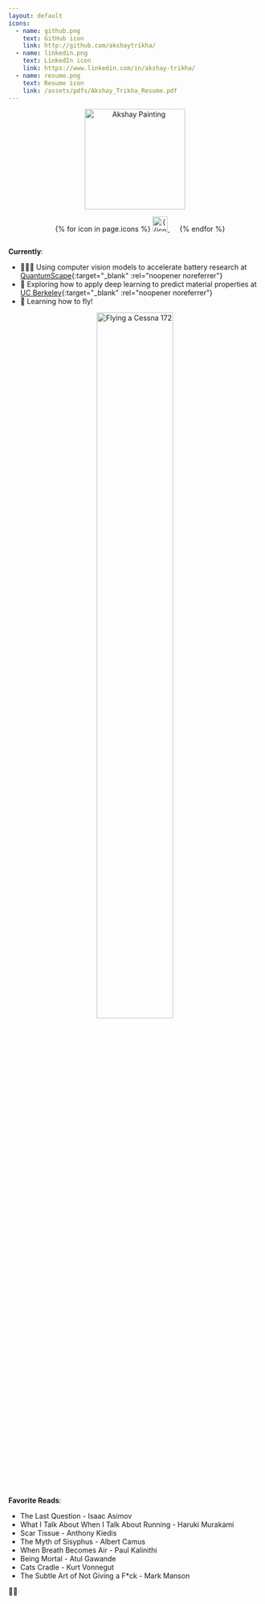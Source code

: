 ```yaml
---
layout: default
icons:
  - name: github.png
    text: GitHub icon
    link: http://github.com/akshaytrikha/
  - name: linkedin.png
    text: LinkedIn icon
    link: https://www.linkedin.com/in/akshay-trikha/
  - name: resume.png
    text: Resume icon
    link: /assets/pdfs/Akshay_Trikha_Resume.pdf
---
```


<!-- Headshot & Contact -->
<div style="display: flex; flex-direction: column;">
    <div style="text-align: center;">
    <img src="{{ site.baseurl }} /assets/painting.png" alt="Akshay Painting" width="200"/>
        <ul style="margin-right: 3px">
            {% for icon in page.icons %}
                <li style="list-style: none; display: inline; margin-right: 20px;">
                    <a href="{{icon.link}}" target="_blank" rel="noopener noreferrer">
                        <img src="{{ site.baseurl }} /assets/icons/{{ icon.name }}" alt={{icon.text}} width="30"/>
                    </a>
                </li>
            {% endfor %}
        </ul>
    </div>
</div>

**Currently**:

- 👨🏾‍💻 Using computer vision models to accelerate battery research at [QuantumScape](https://www.quantumscape.com/){:target="\_blank" :rel="noopener noreferrer"}
- 🔋 Exploring how to apply deep learning to predict material properties at [UC Berkeley](https://mse.berkeley.edu/){:target="\_blank" :rel="noopener noreferrer"}
- 🛫 Learning how to fly!
<figure>
    <div style="text-align: center;">
        <img src="{{site.url}}/assets/ppl.jpeg" alt="Flying a Cessna 172" width="60%"/>
    </div>
</figure>


<!-- TODO: add nbviewer.org for redox flow battery -->

**Favorite Reads**:

- The Last Question - Isaac Asimov
- What I Talk About When I Talk About Running - Haruki Murakami
- Scar Tissue - Anthony Kiedis
- The Myth of Sisyphus - Albert Camus
- When Breath Becomes Air - Paul Kalinithi
- Being Mortal - Atul Gawande
- Cats Cradle - Kurt Vonnegut
- The Subtle Art of Not Giving a F\*ck - Mark Manson

🤘🏾
